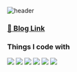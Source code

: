 ![header](https://capsule-render.vercel.app/api?type=waving&color=gradient&customColorList=25&height=300&section=header&text=1Hoit's%20GitHub&fontSize=70&animation=fadeIn&fontAlignY=38&desc=Frontend%20Developer&descAlignY=51&descAlign=63.3)

### <a href="https://velog.io/@whdnjsgh22" rel="noreferrer" target="_blank">🔗 Blog Link</a>

### Things I code with

<img src="https://img.shields.io/badge/React-61DAFB?style=for-the-badge&logo=React&logoColor=white"/> <img src="https://img.shields.io/badge/redux-593d88?style=for-the-badge&logo=redux&logoColor=white"/> <img src="https://img.shields.io/badge/Recoil-3578E5?style=for-the-badge&logo=Recoil&logoColor=white"/> <img src="https://img.shields.io/badge/styledcomponents-DB7093?style=for-the-badge&logo=styledcomponents&logoColor=white"/> <img src="https://img.shields.io/badge/javascript-F7DF1E?style=for-the-badge&logo=javascript&logoColor=black" /> <img src="https://img.shields.io/badge/typescript-3178C6?style=for-the-badge&logo=typescript&logoColor=white" /> 
